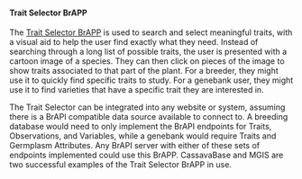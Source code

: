 #### Trait Selector BrAPP

<!-- Mirella & Valentin -->
<!-- the "BrAPP" description part should better fit at the beginning of the section. -->
<!-- BrAPPs are simple tools developed by the BrAPI community that are entirely reliant on BrAPI for their data requirements. Often, they are JavaScript based applications or visualizations that fit on a single web page. This means a single BrAPP can be easily shared and used by many organizations and systems, as long as those organizations have the standard BrAPI endpoints available. -->

The [Trait Selector BrAPP](https://github.com/solgenomics/BrAPI-Trait-selector) is used to search and select meaningful traits, with a visual aid to help the user find exactly what they need. Instead of searching through a long list of possible traits, the user is presented with a cartoon image of a species. They can then click on pieces of the image to show traits associated to that part of the plant. For a breeder, they might use it to quickly find specific traits to study. For a genebank user, they might use it to find varieties that have a specific trait they are interested in.

The Trait Selector can be integrated into any website or system, assuming there is a BrAPI compatible data source available to connect to. A breeding database would need to only implement the BrAPI endpoints for Traits, Observations, and Variables, while a genebank would require Traits and Germplasm Attributes. Any BrAPI server with either of these sets of endpoints implemented could use this BrAPP. CassavaBase and MGIS are two successful examples of the Trait Selector BrAPP in use. 

<!-- (example screenshots coming + supplementary data: links to the git and the doc) -->
